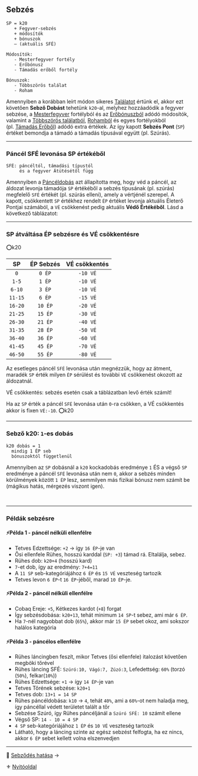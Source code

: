 ## Sebzés

```
SP = k20
   + Fegyver-sebzés
   + módosítók
   + bónuszok
   – (aktuális SFÉ)

Módosítók:
   - Mesterfegyver fortély
   - Erőbónusz
   - Támadás erőből fortély

Bónuszok:
   - Többszörös találat
   - Roham
```

Amennyiben a korábban leírt módon sikeres [Találatot](064_02_04_talalat.md) értünk el, akkor ezt követően **Sebző Dobást** tehetünk `k20`-al, melyhez hozzáadódik a fegyver sebzése, a [Mesterfegyver](fortelyok.harci/mesterfegyver.md) fortélyból és az [Erőbónuszból](064_02_05_fegyver_sebzes_jellege.md#er%C5%91b%C3%B3nusz-er%C5%91hi%C3%A1ny-er%C5%91b%C3%B3nusz-limit) adódó módosítók, valamint a [Többszörös találatból](064_02_04_talalat.md#többszörös-találat), [Rohamból](065_02_harci_taktikak.md#roham-taktika) és egyes fortélyokból (pl. [Támadás Erőből](fortelyok.harci/tamadas_erobol.md)) adódó extra értékek. Az így kapott **Sebzés Pont** (`SP`) értéket bemondja a támadó a támadás típusával együtt (pl. Szúrás).

---
### Páncél SFÉ levonása SP értékéből

```
SFÉ: páncéltól, támadási típustól 
     és a fegyver Átütésétől függ
```

Amennyiben a [Páncéldobás](064_02_04_talalat.md#páncéldobás-találat-helye) azt állapította meg, hogy véd a páncél, az áldozat levonja támadója `SP` értékéből a sebzés típusának (pl. szúrás) megfelelő `SFÉ` értékét (pl. szúrás elleni), amely a vértjénél szerepel. A kapott, csökkentett `SP` értékhez rendelt `ÉP` értéket levonja aktuális Életerő Pontjai számából, a `VÉ` csökkenést pedig aktuális **Védő Értékéből**. Lásd a következő táblázatot:

---
### SP átváltása ÉP sebzésre és VÉ csökkentésre

⭕k20

| **SP**  | **ÉP Sebzés** | **VÉ csökkentés** |
| :-----: | :-----------: | :---------------: |
|   `0`   |    `0 ÉP`     |     `-10 VÉ`      |
|  `1-5`  |    `1 ÉP`     |     `-10 VÉ`      |
| `6-10`  |    `3 ÉP`     |     `-10 VÉ`      |
| `11-15` |    `6 ÉP`     |     `-15 VÉ`      |
| `16-20` |    `10 ÉP`    |     `-20 VÉ`      |
| `21-25` |    `15 ÉP`    |     `-30 VÉ`      |
| `26-30` |    `21 ÉP`    |     `-40 VÉ`      |
| `31-35` |    `28 ÉP`    |     `-50 VÉ`      |
| `36-40` |    `36 ÉP`    |     `-60 VÉ`      |
| `41-45` |    `45 ÉP`    |     `-70 VÉ`      |
| `46-50` |    `55 ÉP`    |     `-80 VÉ`      |

Az esetleges páncél `SFÉ` levonása után megnézzük, hogy az átment, maradék `SP` érték milyen `ÉP` sérülést és további `VÉ` csökkenést okozott az áldozatnál.

VÉ csökkentés: sebzés esetén csak a táblázatban levő érték számít!

Ha az `SP` érték a páncél `SFÉ` levonása után `0`-ra csökken, a VÉ csökkentés akkor is fixen `VÉ:-10`. ⭕k20

---
### Sebző k20: `1`-es dobás

```
k20 dobás = 1
  mindig 1 ÉP seb
  bónuszoktól függetlenül
```

Amennyiben az `SP` dobásnál a `k20` kockadobás eredménye `1` ÉS a végső `SP` eredménye a páncél `SFÉ` levonása után nem `0`, akkor a sebzés minden körülmények között `1 ÉP` lesz, semmilyen más fizikai bónusz nem számít be (mágikus hatás, mérgezés viszont igen).

<br />

---
### Példák sebzésre

#### ⚡Példa 1 - páncél nélküli ellenfélre

- Tetves Edzettsége: `+2` → így `16 ÉP`-je van
- Ősi ellenfele Rühes, hosszú karddal (`SP: +3`) támad rá. Eltalálja, sebez.
- Rühes dob: `k20+4` (hosszú kard)
- `7`-et dob, így az eredmény: `7+4=11`
- A `11 SP` seb-kategóriájához `6 ÉP` és `15 VÉ` veszteség tartozik
- Tetves levon `6 ÉP`-t `16 ÉP`-jéből, marad `10 ÉP`-je.

#### ⚡Példa 2 - páncél nélküli ellenfélre

- Cobaq Ereje: `+5`, Kétkezes kardot (`+8`) forgat
- Így sebzésdobása: `k20+13`, tehát minimum `14 SP`-t sebez, ami már `6 ÉP`.
- Ha `7`-nél nagyobbat dob (`65%`), akkor már `15 ÉP` sebet okoz, ami sokszor halálos kategória

#### ⚡Példa 3 - páncélos ellenfélre

- Rühes láncingben feszít, mikor Tetves (ősi ellenfele) italozást követően megböki tőrével
- Rühes láncing SFÉ: `Szúró:10, Vágó:7, Zúzó:3`, Lefedettség: `60%` (torzó (`50%`), felkar(`10%`))
- Rühes Edzettsége: `+1` → így `14 ÉP`-je van
- Tetves Tőrének sebzése: `k20+1`
- Tetves dob: `13+1 = 14 SP`
- Rühes páncéldobása: `k10` → `4`, tehát `40%`, ami a `60%`-ot nem haladja meg, így páncéllal védett területet talált a tőr
- Sebzése Szúró, így Rühes páncéljánál a `Szúró SFÉ: 10` számít ellene
- Végső SP: `14 - 10 = 4 SP`
- `4 SP` seb-kategóriájához `1 ÉP` és `10 VÉ` veszteség tartozik
- Látható, hogy a láncing szinte az egész sebzést felfogta, ha ez nincs, akkor `6 ÉP` sebet kellett volna elszenvedjen

---

🔗 [Sebződés hatása](064_02_07_sebzodes_hatasa.md) →

⚜️ [Nyitóoldal](start.md#6-harcrendszer-%EF%B8%8F)
